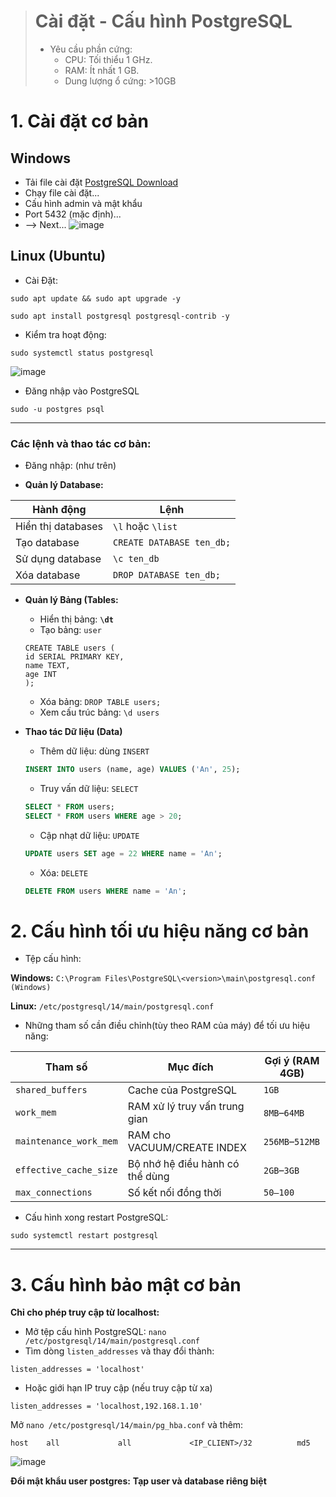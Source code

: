 
> # Cài đặt - Cấu hình PostgreSQL
> - Yêu cầu phần cứng:
>     - CPU: Tối thiểu 1 GHz.
>     - RAM: Ít nhất 1 GB.
>     - Dung lượng ổ cứng: >10GB 

# 1. Cài đặt cơ bản
## Windows
- Tải file cài đặt [PostgreSQL Download](https://www.enterprisedb.com/downloads/postgres-postgresql-downloads)
- Chạy file cài đặt...
- Cấu hình admin và mật khẩu
- Port 5432 (mặc định)...
- --> Next...
![image](https://github.com/user-attachments/assets/3652e934-4db5-43b8-af84-373341b09ee8an)


## Linux (Ubuntu)
- Cài Đặt:
```bash!
sudo apt update && sudo apt upgrade -y

sudo apt install postgresql postgresql-contrib -y
```
- Kiểm tra hoạt động:
```bash=
sudo systemctl status postgresql
```
![image](https://hackmd.io/_uploads/BkZp43w7ll.png)

- Đăng nhập vào PostgreSQL
```bash=
sudo -u postgres psql
```
---
### Các lệnh và thao tác cơ bản:
- Đăng nhập: (như trên)

- **Quản lý Database:**

| Hành động          | Lệnh                      |
| ------------------ | ------------------------- |
| Hiển thị databases | `\l` hoặc `\list`         |
| Tạo database       | `CREATE DATABASE ten_db;` |
| Sử dụng database   | `\c ten_db`               |
| Xóa database       | `DROP DATABASE ten_db;`   |

- **Quản lý Bảng (Tables:**
    - Hiển thị bảng:  **`\dt`**
    - Tạo bảng: `user`
    ```sql!
    CREATE TABLE users (	
    id SERIAL PRIMARY KEY,	
    name TEXT,	
    age INT	
    );
    ```
    
    - Xóa bảng: `DROP TABLE users;`
    - Xem cấu trúc bảng: `\d users`

- **Thao tác Dữ liệu (Data)**
    - Thêm dữ liệu: dùng `INSERT`
    ```sql
    INSERT INTO users (name, age) VALUES ('An', 25);
    ```
    - Truy vấn dữ liệu: `SELECT`
    ```sql
    SELECT * FROM users;
    SELECT * FROM users WHERE age > 20;
    ```
    - Cập nhạt dữ liệu: `UPDATE`
    ```sql
    UPDATE users SET age = 22 WHERE name = 'An';
    ```
    - Xóa: `DELETE`
    ```sql
    DELETE FROM users WHERE name = 'An';
    ```
    
    
# 2. Cấu hình tối ưu hiệu năng cơ bản
- Tệp cấu hình:

**Windows:** `C:\Program Files\PostgreSQL\<version>\main\postgresql.conf (Windows)`

**Linux:** `/etc/postgresql/14/main/postgresql.conf` 
- Những tham số cần điều chỉnh(tùy theo RAM của máy) để tối ưu hiệu năng:

| Tham số                | Mục đích                        | Gợi ý (RAM 4GB) |
| ---------------------- | ------------------------------- | --------------- |
| `shared_buffers`       | Cache của PostgreSQL            | `1GB`           |
| `work_mem`             | RAM xử lý truy vấn trung gian   | `8MB`–`64MB`    |
| `maintenance_work_mem` | RAM cho VACUUM/CREATE INDEX     | `256MB`–`512MB` |
| `effective_cache_size` | Bộ nhớ hệ điều hành có thể dùng | `2GB`–`3GB`     |
| `max_connections`      | Số kết nối đồng thời            | `50–100`        |

- Cấu hình xong restart PostgreSQL:
```
sudo systemctl restart postgresql
```

---
# 3. Cấu hình bảo mật cơ bản

 **Chỉ cho phép truy cập từ localhost:**
- Mở tệp cấu hình PostgreSQL:
`nano /etc/postgresql/14/main/postgresql.conf`
- Tìm dòng `listen_addresses` và thay đổi thành: 
```
listen_addresses = 'localhost'
```
- Hoặc giới hạn IP truy cập (nếu truy cập từ xa) 
```
listen_addresses = 'localhost,192.168.1.10' 
```

Mở `nano /etc/postgresql/14/main/pg_hba.conf` và thêm: 
```css!
host    all             all             <IP_CLIENT>/32          md5
```
![image](https://github.com/user-attachments/assets/1f37b8f8-cd37-4ac6-b7f1-e832be4b497d)


**Đổi mật khẩu user postgres:**
**Tạp user và database riêng biệt**
